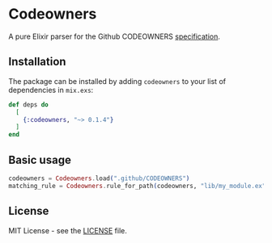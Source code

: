 # Codeowners

A pure Elixir parser for the Github CODEOWNERS [specification](https://docs.github.com/en/repositories/managing-your-repositorys-settings-and-features/customizing-your-repository/about-code-owners).

## Installation

The package can be installed by adding `codeowners` to your list of dependencies in `mix.exs`:

```elixir
def deps do
  [
    {:codeowners, "~> 0.1.4"}
  ]
end
```

## Basic usage

```elixir
codeowners = Codeowners.load(".github/CODEOWNERS")
matching_rule = Codeowners.rule_for_path(codeowners, "lib/my_module.ex")
```

## License

MIT License - see the [LICENSE](https://github.com/reid-rigo/codeowners/blob/main/LICENSE) file.
